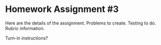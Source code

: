 # Homework Assignment #3

Here are the details of the assignment.
Problems to create.
Testing to do.
Rubric information.

Turn-in instructions?